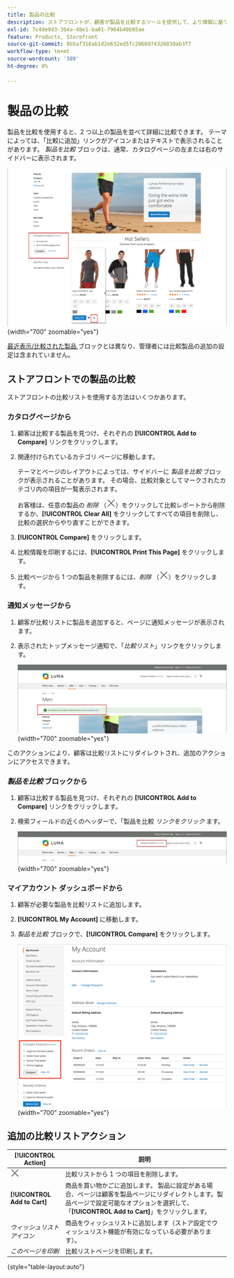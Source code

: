 ```yaml
---
title: 製品の比較
description: ストアフロントが、顧客が製品を比較するツールを提供して、より情報に基づいた購入の意思決定を行う方法を説明します。
exl-id: 7c4de9d3-394a-48e1-ba01-7964b40b95ae
feature: Products, Storefront
source-git-commit: 8b5af316ab1d2e632ed5fc2066974326830ab3f7
workflow-type: tm+mt
source-wordcount: '389'
ht-degree: 0%

---
```


# 製品の比較

製品を比較を使用すると、2 つ以上の製品を並べて詳細に比較できます。 テーマによっては、「比較に追加」リンクがアイコンまたはテキストで表示されることがあります。 _製品を比較_ ブロックは、通常、カタログページの左または右のサイドバーに表示されます。

![ ストアフロントの例 – 比較リスト ](./assets/storefront-comparison-list.png){width="700" zoomable="yes"}

[ 最近表示/比較された製品 ](products-viewed-compared.md) ブロックとは異なり、管理者には比較製品の追加の設定は含まれていません。

## ストアフロントでの製品の比較

ストアフロントの比較リストを使用する方法はいくつかあります。

### カタログページから

1. 顧客は比較する製品を見つけ、それぞれの **[!UICONTROL Add to Compare]** リンクをクリックします。

1. 関連付けられているカテゴリ ページに移動します。

   テーマとページのレイアウトによっては、サイドバーに _製品を比較_ ブロックが表示されることがあります。 その場合、比較対象としてマークされたカテゴリ内の項目が一覧表示されます。

   お客様は、任意の製品の _削除_ （![ 削除アイコン ](../assets/icon-delete-x.png)）をクリックして比較レポートから削除するか、**[!UICONTROL Clear All]** をクリックしてすべての項目を削除し、比較の選択からやり直すことができます。

1. **[!UICONTROL Compare]** をクリックします。

1. 比較情報を印刷するには、**[!UICONTROL Print This Page]** をクリックします。

1. 比較ページから 1 つの製品を削除するには、_削除_ （![ 削除アイコン ](../assets/icon-delete-x.png)）をクリックします。

### 通知メッセージから

1. 顧客が比較リストに製品を追加すると、ページに通知メッセージが表示されます。

1. 表示されたトップメッセージ通知で、「_比較リスト_」リンクをクリックします。

   ![ 製品の比較通知 ](./assets/notification-comparison-list.png){width="700" zoomable="yes"}

このアクションにより、顧客は比較リストにリダイレクトされ、追加のアクションにアクセスできます。

### _製品を比較_ ブロックから

1. 顧客は比較する製品を見つけ、それぞれの **[!UICONTROL Add to Compare]** リンクをクリックします。

1. 検索フィールドの近くのヘッダーで、「製品を比較 _リンクをクリック_ ます。

   ![ 製品の比較ヘッダー ](./assets/compare-products-header.png){width="700" zoomable="yes"}

### マイアカウント ダッシュボードから

1. 顧客が必要な製品を比較リストに追加します。

1. **[!UICONTROL My Account]** に移動します。

1. _製品を比較_ ブロックで、**[!UICONTROL Compare]** をクリックします。

   ![ 顧客アカウントダッシュボードの製品の比較ブロック ](./assets/my-account-compare-block.png){width="700" zoomable="yes"}

## 追加の比較リストアクション

| [!UICONTROL Action] | 説明 |
|------|-----------|
| ![ 削除アイコン ](../assets/icon-delete-x.png) | 比較リストから 1 つの項目を削除します。 |
| **[!UICONTROL Add to Cart]** | 商品を買い物かごに追加します。 製品に設定がある場合、ページは顧客を製品ページにリダイレクトします。製品ページで設定可能なオプションを選択して、「**[!UICONTROL Add to Cart]**」をクリックします。 |
| _ウィッシュリストアイコン_ | 商品をウィッシュリストに追加します（ストア設定でウィッシュリスト機能が有効になっている必要があります）。 |
| _このページを印刷_ | 比較リストページを印刷します。 |

{style="table-layout:auto"}
